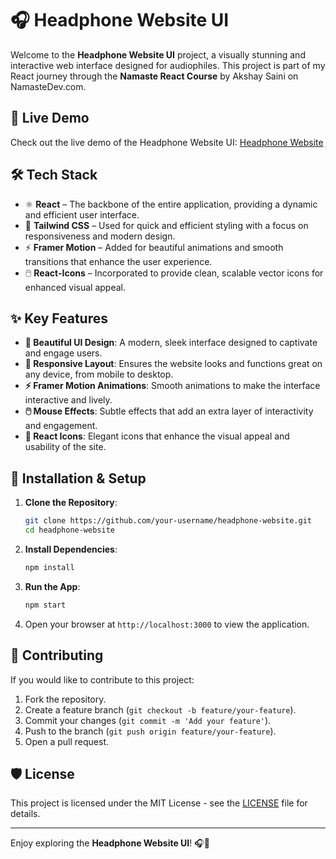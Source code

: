 # 🎧 Headphone Website UI

Welcome to the **Headphone Website UI** project, a visually stunning and interactive web interface designed for audiophiles. This project is part of my React journey through the **Namaste React Course** by Akshay Saini on NamasteDev.com.

## 🚀 Live Demo

Check out the live demo of the Headphone Website UI: [Headphone Website](https://tune-trove-aps.netlify.app/)

## 🛠 Tech Stack

- ⚛️ **React** – The backbone of the entire application, providing a dynamic and efficient user interface.
- 🎨 **Tailwind CSS** – Used for quick and efficient styling with a focus on responsiveness and modern design.
- ⚡ **Framer Motion** – Added for beautiful animations and smooth transitions that enhance the user experience.
- 🖱️ **React-Icons** – Incorporated to provide clean, scalable vector icons for enhanced visual appeal.

## ✨ Key Features

- **🎨 Beautiful UI Design**: A modern, sleek interface designed to captivate and engage users.
- **📱 Responsive Layout**: Ensures the website looks and functions great on any device, from mobile to desktop.
- **⚡ Framer Motion Animations**: Smooth animations to make the interface interactive and lively.
- **🖱️ Mouse Effects**: Subtle effects that add an extra layer of interactivity and engagement.
- **🚀 React Icons**: Elegant icons that enhance the visual appeal and usability of the site.

## 🔧 Installation & Setup

1. **Clone the Repository**:
    ```bash
    git clone https://github.com/your-username/headphone-website.git
    cd headphone-website
    ```

2. **Install Dependencies**:
    ```bash
    npm install
    ```

3. **Run the App**:
    ```bash
    npm start
    ```

4. Open your browser at `http://localhost:3000` to view the application.

## 🤝 Contributing

If you would like to contribute to this project:
1. Fork the repository.
2. Create a feature branch (`git checkout -b feature/your-feature`).
3. Commit your changes (`git commit -m 'Add your feature'`).
4. Push to the branch (`git push origin feature/your-feature`).
5. Open a pull request.

## 🛡 License

This project is licensed under the MIT License - see the [LICENSE](LICENSE) file for details.

---

Enjoy exploring the **Headphone Website UI**! 🎧🌟

